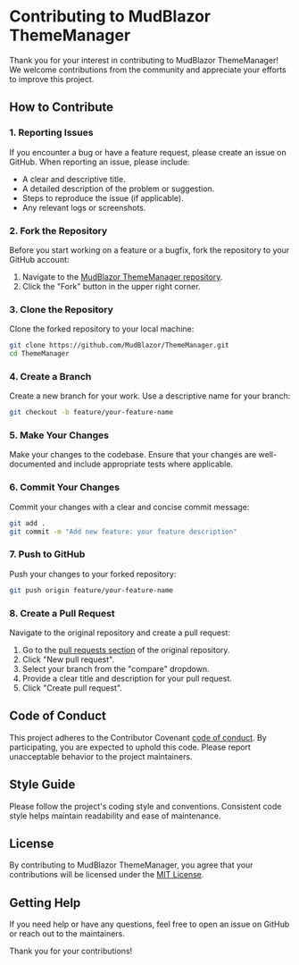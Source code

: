 # Contributing to MudBlazor ThemeManager

Thank you for your interest in contributing to MudBlazor ThemeManager! We welcome contributions from the community and
appreciate your efforts to improve this project.

## How to Contribute

### 1. Reporting Issues

If you encounter a bug or have a feature request, please create an issue on GitHub. When reporting an issue, please
include:

- A clear and descriptive title.
- A detailed description of the problem or suggestion.
- Steps to reproduce the issue (if applicable).
- Any relevant logs or screenshots.

### 2. Fork the Repository

Before you start working on a feature or a bugfix, fork the repository to your GitHub account:

1. Navigate to the [MudBlazor ThemeManager repository](https://github.com/MudBlazor/ThemeManager).
2. Click the "Fork" button in the upper right corner.

### 3. Clone the Repository

Clone the forked repository to your local machine:

```bash
git clone https://github.com/MudBlazor/ThemeManager.git
cd ThemeManager
```

### 4. Create a Branch

Create a new branch for your work. Use a descriptive name for your branch:

```bash
git checkout -b feature/your-feature-name
```

### 5. Make Your Changes

Make your changes to the codebase. Ensure that your changes are well-documented and include appropriate tests where
applicable.

### 6. Commit Your Changes

Commit your changes with a clear and concise commit message:

```bash
git add .
git commit -m "Add new feature: your feature description"
```

### 7. Push to GitHub

Push your changes to your forked repository:

```bash
git push origin feature/your-feature-name
```

### 8. Create a Pull Request

Navigate to the original repository and create a pull request:

1. Go to the [pull requests section](https://github.com/MudBlazor/ThemeManager/pulls) of the original repository.
2. Click "New pull request".
3. Select your branch from the "compare" dropdown.
4. Provide a clear title and description for your pull request.
5. Click "Create pull request".

## Code of Conduct

This project adheres to the Contributor Covenant [code of conduct](CODE_OF_CONDUCT.md). By participating, you are
expected to uphold this code. Please report unacceptable behavior to the project maintainers.

## Style Guide

Please follow the project's coding style and conventions. Consistent code style helps maintain readability and ease of
maintenance.

## License

By contributing to MudBlazor ThemeManager, you agree that your contributions will be licensed under
the [MIT License](LICENSE).

## Getting Help

If you need help or have any questions, feel free to open an issue on GitHub or reach out to the maintainers.

Thank you for your contributions!